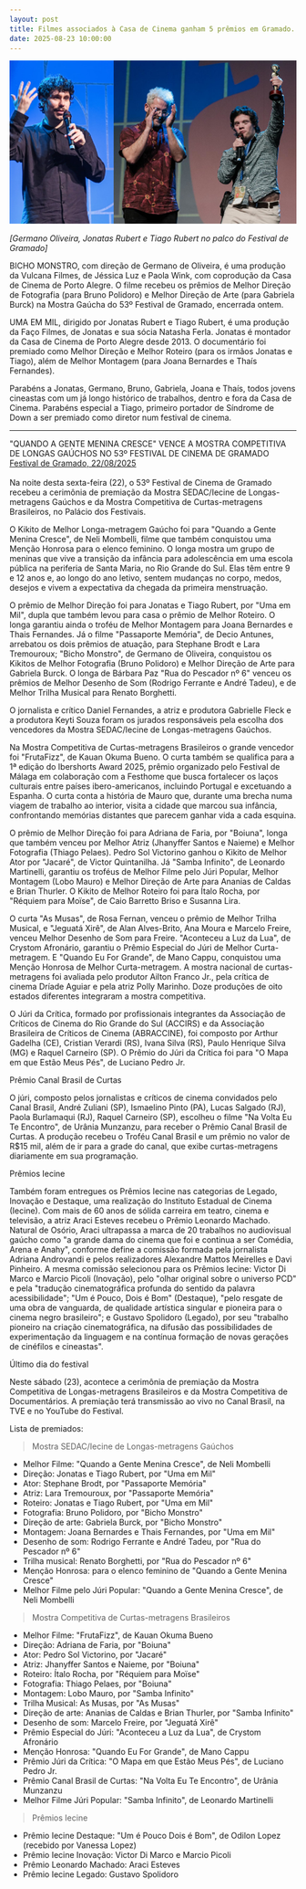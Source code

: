 ```yaml
---
layout: post
title: Filmes associados à Casa de Cinema ganham 5 prêmios em Gramado.
date: 2025-08-23 10:00:00
---
```

![](/uploads/germ-jon-tiago.jpg)

*\[Germano Oliveira, Jonatas Rubert e Tiago Rubert no palco do Festival de Gramado]*

BICHO MONSTRO, com direção de Germano de Oliveira, é uma produção da Vulcana Filmes, de Jéssica Luz e Paola Wink, com coprodução da Casa de Cinema de Porto Alegre. O filme recebeu os prêmios de Melhor Direção de Fotografia (para Bruno Polidoro) e Melhor Direção de Arte (para Gabriela Burck) na Mostra Gaúcha do 53º Festival de Gramado, encerrada ontem.

UMA EM MIL, dirigido por Jonatas Rubert e Tiago Rubert, é uma produção da Faço Filmes, de Jonatas e sua sócia Natasha Ferla. Jonatas é montador da Casa de Cinema de Porto Alegre desde 2013. O documentário foi premiado como Melhor Direção e Melhor Roteiro (para os irmãos Jonatas e Tiago), além de Melhor Montagem (para Joana Bernardes e Thaís Fernandes).

Parabéns a Jonatas, Germano, Bruno, Gabriela, Joana e Thaís, todos jovens cineastas com um já longo histórico de trabalhos, dentro e fora da Casa de Cinema. Parabéns especial a Tiago, primeiro portador de Síndrome de Down a ser premiado como diretor num festival de cinema.

- - -

"QUANDO A GENTE MENINA CRESCE" VENCE A MOSTRA COMPETITIVA DE LONGAS GAÚCHOS NO 53º FESTIVAL DE CINEMA DE GRAMADO\
[Festival de Gramado, 22/08/2025](https://festivaldecinemadegramado.com/quando-a-gente-menina-cresce-vence-a-mostra-competitiva-de-longas-gauchos-no-53o-festival-de-cinema-de-gramado/)\
\
Na noite desta sexta-feira (22), o 53º Festival de Cinema de Gramado recebeu a cerimônia de premiação da Mostra SEDAC/Iecine de Longas-metragens Gaúchos e da Mostra Competitiva de Curtas-metragens Brasileiros, no Palácio dos Festivais.

O Kikito de Melhor Longa-metragem Gaúcho foi para "Quando a Gente Menina Cresce", de Neli Mombelli, filme que também conquistou uma Menção Honrosa para o elenco feminino. O longa mostra um grupo de meninas que vive a transição da infância para adolescência em uma escola pública na periferia de Santa Maria, no Rio Grande do Sul. Elas têm entre 9 e 12 anos e, ao longo do ano letivo, sentem mudanças no corpo, medos, desejos e vivem a expectativa da chegada da primeira menstruação.

O prêmio de Melhor Direção foi para Jonatas e Tiago Rubert, por "Uma em Mil", dupla que também levou para casa o prêmio de Melhor Roteiro. O longa garantiu ainda o troféu de Melhor Montagem para Joana Bernardes e Thais Fernandes. Já o filme "Passaporte Memória", de Decio Antunes, arrebatou os dois prêmios de atuação, para Stephane Brodt e Lara Tremouroux; "Bicho Monstro", de Germano de Oliveira, conquistou os Kikitos de Melhor Fotografia (Bruno Polidoro) e Melhor Direção de Arte para Gabriela Burck. O longa de Bárbara Paz "Rua do Pescador nº 6" venceu os prêmios de Melhor Desenho de Som (Rodrigo Ferrante e André Tadeu), e de Melhor Trilha Musical para Renato Borghetti.

O jornalista e crítico Daniel Fernandes, a atriz e produtora Gabrielle Fleck e a produtora Keyti Souza foram os jurados responsáveis pela escolha dos vencedores da Mostra SEDAC/Iecine de Longas-metragens Gaúchos.

Na Mostra Competitiva de Curtas-metragens Brasileiros o grande vencedor foi "FrutaFizz", de Kauan Okuma Bueno. O curta também se qualifica para a 1ª edição do Ibershorts Award 2025, prêmio organizado pelo Festival de Málaga em colaboração com a Festhome que busca fortalecer os laços culturais entre países ibero-americanos, incluindo Portugal e excetuando a Espanha. O curta conta a história de Mauro que, durante uma brecha numa viagem de trabalho ao interior, visita a cidade que marcou sua infância, confrontando memórias distantes que parecem ganhar vida a cada esquina.

O prêmio de Melhor Direção foi para Adriana de Faria, por "Boiuna", longa que também venceu por Melhor Atriz (Jhanyffer Santos e Naieme) e Melhor Fotografia (Thiago Pelaes). Pedro Sol Victorino ganhou o Kikito de Melhor Ator por "Jacaré", de Victor Quintanilha. Já "Samba Infinito", de Leonardo Martinelli, garantiu os troféus de Melhor Filme pelo Júri Popular, Melhor Montagem (Lobo Mauro) e Melhor Direção de Arte para Ananias de Caldas e Brian Thurler. O Kikito de Melhor Roteiro foi para Ítalo Rocha, por "Réquiem para Moïse", de Caio Barretto Briso e Susanna Lira.

O curta "As Musas", de Rosa Fernan, venceu o prêmio de Melhor Trilha Musical, e "Jeguatá Xirê", de Alan Alves-Brito, Ana Moura e Marcelo Freire, venceu Melhor Desenho de Som para Freire. "Aconteceu a Luz da Lua", de Crystom Afronário, garantiu o Prêmio Especial do Júri de Melhor Curta-metragem. E "Quando Eu For Grande", de Mano Cappu, conquistou uma Menção Honrosa de Melhor Curta-metragem. A mostra nacional de curtas-metragens foi avaliada pelo produtor Ailton Franco Jr., pela crítica de cinema Dríade Aguiar e pela atriz Polly Marinho. Doze produções de oito estados diferentes integraram a mostra competitiva.

O Júri da Crítica, formado por profissionais integrantes da Associação de Críticos de Cinema do Rio Grande do Sul (ACCIRS) e da Associação Brasileira de Críticos de Cinema (ABRACCINE), foi composto por Arthur Gadelha (CE), Cristian Verardi (RS), Ivana Silva (RS), Paulo Henrique Silva (MG) e Raquel Carneiro (SP). O Prêmio do Júri da Crítica foi para "O Mapa em que Estão Meus Pés", de Luciano Pedro Jr.

Prêmio Canal Brasil de Curtas

O júri, composto pelos jornalistas e críticos de cinema convidados pelo Canal Brasil, André Zuliani (SP), Ismaelino Pinto (PA), Lucas Salgado (RJ), Paola Burlamaqui (RJ), Raquel Carneiro (SP), escolheu o filme "Na Volta Eu Te Encontro", de Urânia Munzanzu, para receber o Prêmio Canal Brasil de Curtas. A produção recebeu o Troféu Canal Brasil e um prêmio no valor de R$15 mil, além de ir para a grade do canal, que exibe curtas-metragens diariamente em sua programação.

Prêmios Iecine

Também foram entregues os Prêmios Iecine nas categorias de Legado, Inovação e Destaque, uma realização do Instituto Estadual de Cinema (Iecine). Com mais de 60 anos de sólida carreira em teatro, cinema e televisão, a atriz Araci Esteves recebeu o Prêmio Leonardo Machado. Natural de Osório, Araci ultrapassa a marca de 20 trabalhos no audiovisual gaúcho como "a grande dama do cinema que foi e continua a ser Comédia, Arena e Anahy", conforme define a comissão formada pela jornalista Adriana Androvandi e pelos realizadores Alexandre Mattos Meirelles e Davi Pinheiro. A mesma comissão selecionou para os Prêmios Iecine: Victor Di Marco e Marcio Picoli (Inovação), pelo "olhar original sobre o universo PCD" e pela "tradução cinematográfica profunda do sentido da palavra acessibilidade"; "Um é Pouco, Dois é Bom" (Destaque), "pelo resgate de uma obra de vanguarda, de qualidade artística singular e pioneira para o cinema negro brasileiro"; e Gustavo Spolidoro (Legado), por seu "trabalho pioneiro na criação cinematográfica, na difusão das possibilidades de experimentação da linguagem e na contínua formação de novas gerações de cinéfilos e cineastas".

Último dia do festival

Neste sábado (23), acontece a cerimônia de premiação da Mostra Competitiva de Longas-metragens Brasileiros e da Mostra Competitiva de Documentários. A premiação terá transmissão ao vivo no Canal Brasil, na TVE e no YouTube do Festival.

Lista de premiados:

> Mostra SEDAC/Iecine de Longas-metragens Gaúchos

* Melhor Filme: "Quando a Gente Menina Cresce", de Neli Mombelli
* Direção: Jonatas e Tiago Rubert, por "Uma em Mil"
* Ator: Stephane Brodt, por "Passaporte Memória"
* Atriz: Lara Tremouroux, por "Passaporte Memória"
* Roteiro: Jonatas e Tiago Rubert, por "Uma em Mil"
* Fotografia: Bruno Polidoro, por "Bicho Monstro"
* Direção de arte: Gabriela Burck, por "Bicho Monstro"
* Montagem: Joana Bernardes e Thais Fernandes, por "Uma em Mil"
* Desenho de som: Rodrigo Ferrante e André Tadeu, por "Rua do Pescador nº 6"
* Trilha musical: Renato Borghetti, por "Rua do Pescador nº 6"
* Menção Honrosa: para o elenco feminino de "Quando a Gente Menina Cresce"
* Melhor Filme pelo Júri Popular: "Quando a Gente Menina Cresce", de Neli Mombelli

> Mostra Competitiva de Curtas-metragens Brasileiros

* Melhor Filme: "FrutaFizz", de Kauan Okuma Bueno
* Direção: Adriana de Faria, por "Boiuna"
* Ator: Pedro Sol Victorino, por "Jacaré"
* Atriz: Jhanyffer Santos e Naieme, por "Boiuna"
* Roteiro: Ítalo Rocha, por "Réquiem para Moïse"
* Fotografia: Thiago Pelaes, por "Boiuna"
* Montagem: Lobo Mauro, por "Samba Infinito"
* Trilha Musical: As Musas, por "As Musas"
* Direção de arte: Ananias de Caldas e Brian Thurler, por "Samba Infinito"
* Desenho de som: Marcelo Freire, por "Jeguatá Xirê"
* Prêmio Especial do Júri: "Aconteceu a Luz da Lua", de Crystom Afronário
* Menção Honrosa: "Quando Eu For Grande", de Mano Cappu
* Prêmio Júri da Crítica: "O Mapa em que Estão Meus Pés", de Luciano Pedro Jr.
* Prêmio Canal Brasil de Curtas: "Na Volta Eu Te Encontro", de Urânia Munzanzu
* Melhor Filme Júri Popular: "Samba Infinito", de Leonardo Martinelli

> Prêmios Iecine

* Prêmio Iecine Destaque: "Um é Pouco Dois é Bom", de Odilon Lopez (recebido por Vanessa Lopez)
* Prêmio Iecine Inovação: Victor Di Marco e Marcio Picoli
* Prêmio Leonardo Machado: Araci Esteves
* Prêmio Iecine Legado: Gustavo Spolidoro
